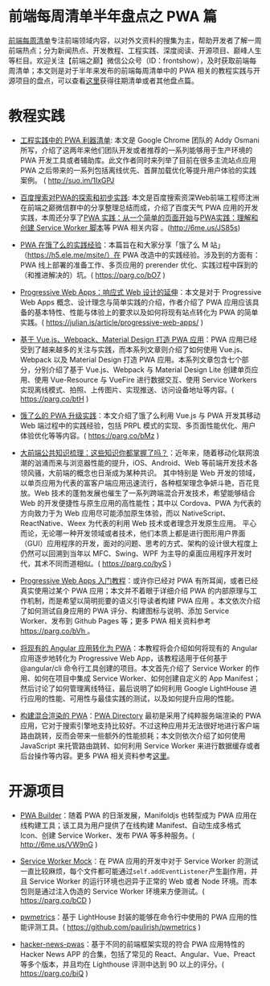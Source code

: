 # 前端每周清单半年盘点之 PWA 篇

[前端每周清单](http://www.infoq.com/cn/FE-Weekly)专注前端领域内容，以对外文资料的搜集为主，帮助开发者了解一周前端热点；分为新闻热点、开发教程、工程实践、深度阅读、开源项目、巅峰人生等栏目。欢迎关注【前端之巅】微信公众号（ID：frontshow），及时获取前端每周清单；本文则是对于半年来发布的前端每周清单中的 PWA 相关的教程实践与开源项目的盘点，可以查看[这里](https://parg.co/bh1)获得往期清单或者其他盘点篇。

# 教程实践

- [工程实践中的 PWA 利器清单](https://medium.com/dev-channel/progressive-web-app-libraries-in-production-b52cad37d34#.3u42kd67r): 本文是 Google Chrome 团队的 Addy Osmani 所写，介绍了这两年来他们团队开发或者推荐的一系列能够用于生产环境的 PWA 开发工具或者辅助库。此文作者同时来列举了目前在很多主流站点应用 PWA 之后带来的一系列包括离线优先、首屏加载优化等提升用户体验的实践案例。 ( http://suo.im/1IxGPJ 

- [百度搜索对PWA的探索和初步实践](http://6me.us/JS85s): 本文是百度搜索资深Web前端工程师沈洲在前端之巅微信群中的分享整理总结而成，介绍了百度天气 PWA 应用的开发实践，本周还分享了[PWA 实践：从一个简单的页面开始](http://6me.us/Ik5k1L)与[PWA实践：理解和创建 Service Worker 脚本](http://6me.us/P5cB)等 PWA 相关内容 。(http://6me.us/JS85s)

- [PWA 在饿了么的实践经验](https://parg.co/bO7)：本篇旨在和大家分享「饿了么 M 站」（https://h5.ele.me/msite/）在 PWA 改造中的实践经验。涉及到的方面有：PWA 线上部署的准备工作、多页应用的 prerender 优化、实践过程中踩到的（和推进解决的）坑。( https://parg.co/bO7 )

- [Progressive Web Apps：响应式 Web 设计的延伸](https://julian.is/article/progressive-web-apps/)：本文是对于 Progressive Web Apps 概念、设计理念与简单实践的介绍，作者介绍了 PWA 应用应该具备的基本特性、性能与体验上的要求以及如何将现有站点转化为 PWA 的简单实践。( https://julian.is/article/progressive-web-apps/ )

- [基于 Vue.js、Webpack、Material Design 打造 PWA 应用](https://parg.co/btH)：PWA 应用已经受到了越来越多的关注与实践，而本系列文章则介绍了如何使用 Vue.js、Webpack 以及 Material Design 打造 PWA 应用。本系列文章包含七个部分，分别介绍了基于 Vue.js、Webpack 与 Material Design Lite 创建单页应用、使用 Vue-Resource 与 VueFire 进行数据交互、使用 Service Workers 实现离线模式、拍照、上传图片、实现推送、访问设备地址等内容。( https://parg.co/btH )

- [饿了么的 PWA 升级实践](https://parg.co/bMz)：本文介绍了饿了么利用 Vue.js 与 PWA 开发其移动 Web 端过程中的实践经验，包括 PRPL 模式的实现、多页面性能优化、用户体验优化等等内容。( https://parg.co/bMz )

- [大前端公共知识梳理：这些知识你都掌握了吗？](https://parg.co/byS)：近年来，随着移动化联网浪潮的汹涌而来与浏览器性能的提升，iOS、Android、Web 等前端开发技术各领风骚，大前端的概念也日渐成为某种共识。 其中特别是 Web 开发的领域，以单页应用为代表的富客户端应用迅速流行，各种框架理念争妍斗艳，百花竞放。Web 技术的蓬勃发展也催生了一系列跨端混合开发技术，希望能够结合 Web 的开发便捷性与原生应用的高性能性；其中以 Cordova、PWA 为代表的方向致力于为 Web 应用尽可能添加原生体验，而以 NativeScript、ReactNative、Weex 为代表的利用 Web 技术或者理念开发原生应用。 平心而论，无论哪一种开发领域或者技术，他们本质上都是进行图形用户界面（GUI）应用程序的开发，面对的问题、思考的方式、架构的设计很大程度上仍然可以回溯到当年以 MFC、Swing、WPF 为主导的桌面应用程序开发时代，其术不同而道相似。( https://parg.co/byS )

- [Progressive Web Apps 入门教程](https://parg.co/b1n)：或许你已经对 PWA 有所耳闻，或者已经真实使用过某个 PWA 应用；本文并不着眼于详细介绍 PWA 的内部原理与工作机制，而是希望以简明扼要的语义引导读者构建 PWA 应用 。本文依次介绍了如何测试自身应用的 PWA 评分、构建图标与说明、添加 Service Worker、发布到 Github Pages 等；更多 PWA 相关资料参考 [ https://parg.co/bVh  ](https://parg.co/bVh)。

- [将现有的 Angular 应用转化为 PWA](https://parg.co/bz3)：本教程将会介绍如何将现有的 Angular 应用逐步地转化为 Progressive Web App，该教程适用于任何基于 @angular/cli 命令行工具创建的项目。本文首先介绍了 Service Worker 的作用、如何在项目中集成 Service Worker、如何创建自定义的 App Manifest；然后讨论了如何管理离线特征，最后说明了如何利用 Google LightHouse 进行应用的性能、可用性与最佳实践的测试，以及如何提升应用的性能。

- [构建混合渲染的 PWA](https://parg.co/bzO)：[PWA Directory](https://pwa-directory.appspot.com/) 最初是采用了纯粹服务端渲染的 PWA 应用，它对于搜索引擎地支持比较好。不过这种应用并无法很好地进行客户端路由跳转，反而会带来一些额外的性能损耗；本文则依次介绍了如何使用 JavaScript 来托管路由跳转、如何利用 Service Worker 来进行数据缓存或者后台操作等内容。更多 PWA 相关资料参考[这里](https://parg.co/bVh)。

# 开源项目

- [PWA Builder](http://6me.us/VW9nG)：随着 PWA 的日渐发展，Manifoldjs 也转型成为 PWA 应用在线构建工具；该工具为用户提供了在线构建 Manifest、自动生成多格式 Icon、创建 Service Worker、发布 PWA 等多种服务。( http://6me.us/VW9nG )

- [Service Worker Mock](https://parg.co/bCD)：在 PWA 应用的开发中对于 Service Worker 的测试一直比较麻烦，每个文件都可能通过`self.addEventListener`产生副作用，并且 Service Worker 的运行环境也迥异于正常的 Web 或者 Node 环境。而本包则是通过注入伪造的 Service Worker 环境来方便测试。( https://parg.co/bCD )

- [pwmetrics](https://github.com/paulirish/pwmetrics)：基于 LightHouse 封装的能够在命令行中使用的 PWA 应用的性能评测工具。( https://github.com/paulirish/pwmetrics )

- [hacker-news-pwas](https://parg.co/biQ)：基于不同的前端框架实现的符合 PWA 应用特性的 Hacker News APP 的合集，包括了常见的 React、Angular、Vue、Preact 等多个版本，并且均在 Lighthouse 评测中达到 90 以上的评分。( https://parg.co/biQ )
